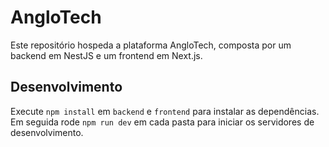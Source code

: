 # AngloTech

Este repositório hospeda a plataforma AngloTech, composta por um backend em NestJS e um frontend em Next.js.

## Desenvolvimento

Execute `npm install` em `backend` e `frontend` para instalar as dependências. Em seguida rode `npm run dev` em cada pasta para iniciar os servidores de desenvolvimento.


